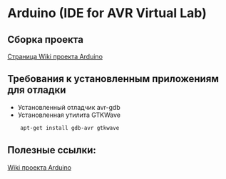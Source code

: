 Arduino (IDE for AVR Virtual Lab)
========
Сборка проекта
------------
[Страница Wiki проекта Arduino](https://github.com/arduino/Arduino/wiki/Building-Arduino)

Требования к установленным приложениям для отладки
------------
* Установленный отладчик avr-gdb
* Установленная утилита GTKWave

```bash
    apt-get install gdb-avr gtkwave
```

## Полезные ссылки:
[Wiki проекта Arduino](https://github.com/arduino/Arduino/wiki/_pages)
